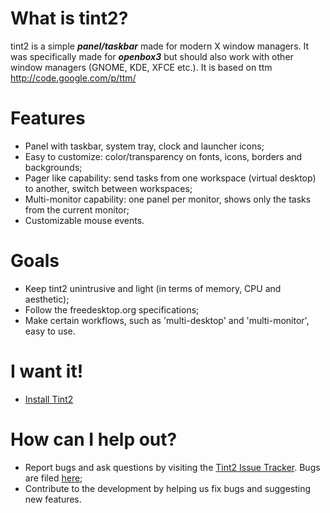 

# What is tint2? #

tint2 is a simple _**panel/taskbar**_ made for modern X window managers. It was specifically made for _**openbox3**_ but should also work with other window managers (GNOME, KDE, XFCE etc.). It is based on ttm http://code.google.com/p/ttm/


# Features #

  * Panel with taskbar, system tray, clock and launcher icons;
  * Easy to customize: color/transparency on fonts, icons, borders and backgrounds;
  * Pager like capability: send tasks from one workspace (virtual desktop) to another, switch between workspaces;
  * Multi-monitor capability: one panel per monitor, shows only the tasks from the current monitor;
  * Customizable mouse events.


# Goals #

  * Keep tint2 unintrusive and light (in terms of memory, CPU and aesthetic);
  * Follow the freedesktop.org specifications;
  * Make certain workflows, such as 'multi-desktop' and 'multi-monitor', easy to use.


# I want it! #

  * [Install Tint2](Install.md)


# How can I help out? #

  * Report bugs and ask questions by visiting the [Tint2 Issue Tracker](http://code.google.com/p/tint2/issues/list).  Bugs are filed [here](http://code.google.com/p/tint2/issues/entry);
  * Contribute to the development by helping us fix bugs and suggesting new features.